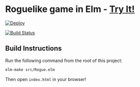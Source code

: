 # Roguelike game in Elm - [Try It!](http://elm-rogue.materialdesignr.com)

[![Deploy](https://www.herokucdn.com/deploy/button.png)](https://heroku.com/deploy)

[![Build Status](https://travis-ci.org/chendrix/elm-rogue.svg?branch=master)](https://travis-ci.org/chendrix/elm-rogue)

## Build Instructions

Run the following command from the root of this project:

```bash
elm-make src/Rogue.elm
```

Then open `index.html` in your browser!